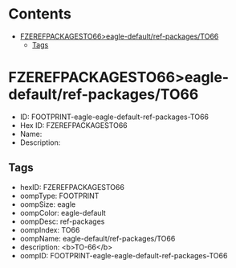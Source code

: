 



Contents
========

* [FZEREFPACKAGESTO66>eagle-default/ref-packages/TO66](#fzerefpackagesto66eagle-defaultref-packagesto66)
	* [Tags](#tags)

# FZEREFPACKAGESTO66>eagle-default/ref-packages/TO66

- ID: FOOTPRINT-eagle-eagle-default-ref-packages-TO66
- Hex ID: FZEREFPACKAGESTO66
- Name: 
- Description: 

## Tags

- hexID: FZEREFPACKAGESTO66
- oompType: FOOTPRINT
- oompSize: eagle
- oompColor: eagle-default
- oompDesc: ref-packages
- oompIndex: TO66
- oompName: eagle-default/ref-packages/TO66
- description: &lt;b&gt;TO-66&lt;/b&gt;
- oompID: FOOTPRINT-eagle-eagle-default-ref-packages-TO66
